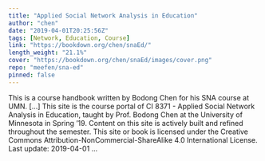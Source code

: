 ```yaml
---
title: "Applied Social Network Analysis in Education"
author: "chen"
date: "2019-04-01T20:25:56Z"
tags: [Network, Education, Course]
link: "https://bookdown.org/chen/snaEd/"
length_weight: "21.1%"
cover: "https://bookdown.org/chen/snaEd/images/cover.png"
repo: "meefen/sna-ed"
pinned: false
---
```


This is a course handbook written by Bodong Chen for his SNA course at UMN. [...] This site is the course portal of CI 8371 - Applied Social Network Analysis in Education, taught by Prof. Bodong Chen at the University of Minnesota in Spring ’19. Content on this site is actively built and refined throughout the semester. This site or book is licensed under the Creative Commons Attribution-NonCommercial-ShareAlike 4.0 International License. Last update: 2019-04-01  ...
